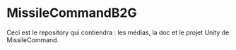 # MissileCommandB2G
Ceci est le repository qui contiendra : les médias, la doc et le projet Unity de MissileCommand.
